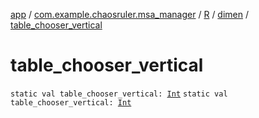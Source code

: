 [app](../../../index.md) / [com.example.chaosruler.msa_manager](../../index.md) / [R](../index.md) / [dimen](index.md) / [table_chooser_vertical](.)

# table_chooser_vertical

`static val table_chooser_vertical: `[`Int`](https://kotlinlang.org/api/latest/jvm/stdlib/kotlin/-int/index.html)
`static val table_chooser_vertical: `[`Int`](https://kotlinlang.org/api/latest/jvm/stdlib/kotlin/-int/index.html)